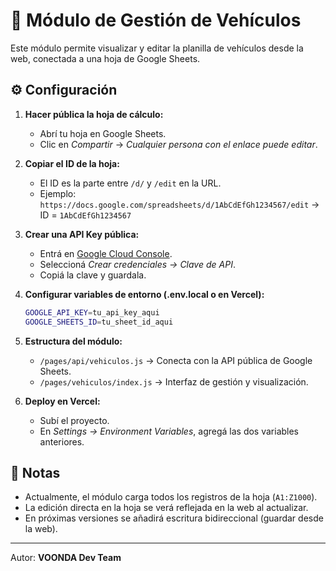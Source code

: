 # 🧩 Módulo de Gestión de Vehículos

Este módulo permite visualizar y editar la planilla de vehículos desde la web, conectada a una hoja de Google Sheets.

## ⚙️ Configuración

1. **Hacer pública la hoja de cálculo:**
   - Abrí tu hoja en Google Sheets.
   - Clic en *Compartir* → *Cualquier persona con el enlace puede editar*.

2. **Copiar el ID de la hoja:**
   - El ID es la parte entre `/d/` y `/edit` en la URL.
   - Ejemplo: `https://docs.google.com/spreadsheets/d/1AbCdEfGh1234567/edit` → ID = `1AbCdEfGh1234567`

3. **Crear una API Key pública:**
   - Entrá en [Google Cloud Console](https://console.cloud.google.com/apis/credentials).
   - Seleccioná *Crear credenciales → Clave de API*.
   - Copiá la clave y guardala.

4. **Configurar variables de entorno (.env.local o en Vercel):**
   ```bash
   GOOGLE_API_KEY=tu_api_key_aqui
   GOOGLE_SHEETS_ID=tu_sheet_id_aqui
   ```

5. **Estructura del módulo:**
   - `/pages/api/vehiculos.js` → Conecta con la API pública de Google Sheets.
   - `/pages/vehiculos/index.js` → Interfaz de gestión y visualización.

6. **Deploy en Vercel:**
   - Subí el proyecto.
   - En *Settings → Environment Variables*, agregá las dos variables anteriores.

## 🧠 Notas

- Actualmente, el módulo carga todos los registros de la hoja (`A1:Z1000`).
- La edición directa en la hoja se verá reflejada en la web al actualizar.
- En próximas versiones se añadirá escritura bidireccional (guardar desde la web).

---

Autor: **VOONDA Dev Team**

